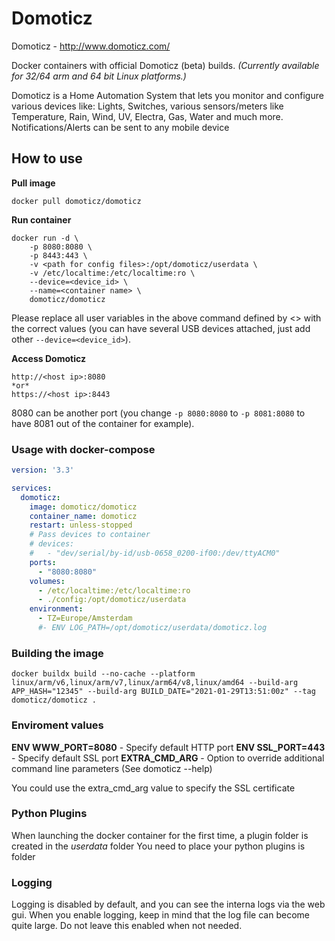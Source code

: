 
Domoticz
======

Domoticz - http://www.domoticz.com/

Docker containers with official Domoticz (beta) builds.
*(Currently available for 32/64 arm and 64 bit Linux platforms.)*

Domoticz is a Home Automation System that lets you monitor and configure various devices like: Lights, Switches, various sensors/meters like Temperature, Rain, Wind, UV, Electra, Gas, Water and much more. Notifications/Alerts can be sent to any mobile device

## How to use

**Pull image**

```
docker pull domoticz/domoticz
```

**Run container**

```
docker run -d \
    -p 8080:8080 \
    -p 8443:443 \
    -v <path for config files>:/opt/domoticz/userdata \
    -v /etc/localtime:/etc/localtime:ro \
    --device=<device_id> \
    --name=<container name> \ 
    domoticz/domoticz
```

Please replace all user variables in the above command defined by <> with the correct values (you can have several USB devices attached, just add other `--device=<device_id>`).

**Access Domoticz**

```
http://<host ip>:8080
*or*
https://<host ip>:8443
```

8080 can be another port (you change `-p 8080:8080` to `-p 8081:8080` to have 8081 out of the container for example).

### Usage with docker-compose

```yaml
version: '3.3'

services:
  domoticz:
    image: domoticz/domoticz
    container_name: domoticz
    restart: unless-stopped
    # Pass devices to container
    # devices:
    #   - "dev/serial/by-id/usb-0658_0200-if00:/dev/ttyACM0"
    ports:
      - "8080:8080"
    volumes:
      - /etc/localtime:/etc/localtime:ro
      - ./config:/opt/domoticz/userdata
    environment:
      - TZ=Europe/Amsterdam
      #- ENV LOG_PATH=/opt/domoticz/userdata/domoticz.log
```

### Building the image

```
docker buildx build --no-cache --platform linux/arm/v6,linux/arm/v7,linux/arm64/v8,linux/amd64 --build-arg APP_HASH="12345" --build-arg BUILD_DATE="2021-01-29T13:51:00z" --tag domoticz/domoticz .
```

### Enviroment values
**ENV WWW_PORT=8080** - Specify default HTTP port
**ENV SSL_PORT=443** - Specify default SSL port
**EXTRA_CMD_ARG** - Option to override additional command line parameters (See domoticz --help)

You could use the extra_cmd_arg value to specify the SSL certificate

### Python Plugins
When launching the docker container for the first time, a plugin folder is created in the *userdata* folder
You need to place your python plugins is folder

### Logging
Logging is disabled by default, and you can see the interna logs via the web gui.
When you enable logging, keep in mind that the log file can become quite large.
Do not leave this enabled when not needed.
